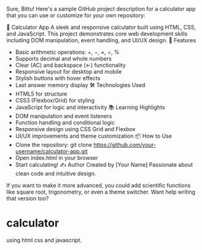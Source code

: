 Sure, Bittu! Here's a sample GitHub project description for a calculator app that you can use or customize for your own repository:

🔢 Calculator App
A sleek and responsive calculator built using HTML, CSS, and JavaScript. This project demonstrates core web development skills including DOM manipulation, event handling, and UI/UX design.
🚀 Features
- Basic arithmetic operations: +, −, ×, ÷, %
- Supports decimal and whole numbers
- Clear (AC) and backspace (←) functionality
- Responsive layout for desktop and mobile
- Stylish buttons with hover effects
- Last answer memory display
🛠️ Technologies Used
- HTML5 for structure
- CSS3 (Flexbox/Grid) for styling
- JavaScript for logic and interactivity
📚 Learning Highlights
- DOM manipulation and event listeners
- Function handling and conditional logic
- Responsive design using CSS Grid and Flexbox
- UI/UX improvements and theme customization
📦 How to Use
- Clone the repository:
git clone https://github.com/your-username/calculator-app.git
- Open index.html in your browser
- Start calculating!
✍️ Author
Created by [Your Name]
Passionate about clean code and intuitive design.

If you want to make it more advanced, you could add scientific functions like square root, trigonometry, or even a theme switcher. Want help writing that version too?
# calculator
using html css and javascript.
